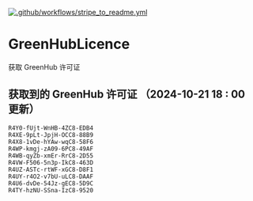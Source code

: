 [![.github/workflows/stripe_to_readme.yml](https://github.com/zjx-kimi/GreenHubLicence/actions/workflows/stripe_to_readme.yml/badge.svg)](https://github.com/zjx-kimi/GreenHubLicence/actions/workflows/stripe_to_readme.yml)
# GreenHubLicence
获取 GreenHub 许可证
## 获取到的 GreenHub 许可证 （2024-10-21 18 : 00 更新）
```
R4Y0-fUjt-WnHB-4ZC8-EDB4
R4XE-9pLt-JpjH-OCC8-88B9
R4X8-1vDe-hYAw-wqC8-58F6
R4WP-kmgj-zA09-6PC8-49AF
R4WB-qyZb-xmEr-RrC8-2D55
R4VW-F506-5n3p-IkC8-463D
R4UZ-ASTc-rtWF-xGC8-D8F1
R4UY-r4O2-v7bU-uLC8-DAAF
R4U6-dvDe-54Jz-gEC8-5D9C
R4TY-hzNU-SSna-IzC8-9520
```
